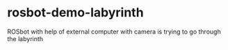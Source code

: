 # rosbot-demo-labyrinth
ROSbot with help of external computer with camera is trying to go through the labyrinth

